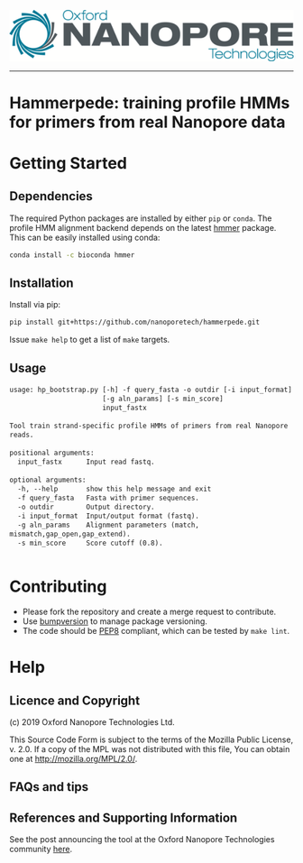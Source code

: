 ![ONT_logo](/ONT_logo.png)

-----------------------------

Hammerpede: training profile HMMs for primers from real Nanopore data
=====================================================================


Getting Started
================

## Dependencies

The required Python packages are installed by either `pip` or `conda`. The profile HMM alignment backend depends on the latest [hmmer](http://hmmer.org/) package.
This can be easily installed using conda:

```bash
conda install -c bioconda hmmer
```

## Installation

Install via pip:

```bash
pip install git+https://github.com/nanoporetech/hammerpede.git
```

Issue `make help` to get a list of `make` targets.

## Usage

```
usage: hp_bootstrap.py [-h] -f query_fasta -o outdir [-i input_format]
                       [-g aln_params] [-s min_score]
                       input_fastx

Tool train strand-specific profile HMMs of primers from real Nanopore reads.

positional arguments:
  input_fastx      Input read fastq.

optional arguments:
  -h, --help       show this help message and exit
  -f query_fasta   Fasta with primer sequences.
  -o outdir        Output directory.
  -i input_format  Input/output format (fastq).
  -g aln_params    Alignment parameters (match, mismatch,gap_open,gap_extend).
  -s min_score     Score cutoff (0.8).
```

```bash
```

Contributing
================

- Please fork the repository and create a merge request to contribute.
- Use [bumpversion](https://github.com/peritus/bumpversion) to manage package versioning.
- The code should be [PEP8](https://www.python.org/dev/peps/pep-0008) compliant, which can be tested by `make lint`.

Help
====

## Licence and Copyright

(c) 2019 Oxford Nanopore Technologies Ltd.

This Source Code Form is subject to the terms of the Mozilla Public
License, v. 2.0. If a copy of the MPL was not distributed with this
file, You can obtain one at http://mozilla.org/MPL/2.0/.

## FAQs and tips

## References and Supporting Information

See the post announcing the tool at the Oxford Nanopore Technologies community [here](https://community.nanoporetech.com/posts/new-transcriptomics-analys).

